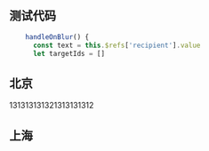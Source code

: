 ## 测试代码

```javascript
    handleOnBlur() {
      const text = this.$refs['recipient'].value
      let targetIds = []
```
## 北京

131313131321313131312

## 上海
````
